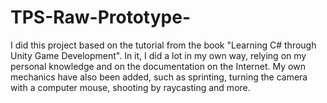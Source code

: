# TPS-Raw-Prototype-
I did this project based on the tutorial from the book "Learning C# through Unity Game Development". In it, I did a lot in my own way, relying on my personal knowledge and on the documentation on the Internet. My own mechanics have also been added, such as sprinting, turning the camera with a computer mouse, shooting by raycasting and more.
